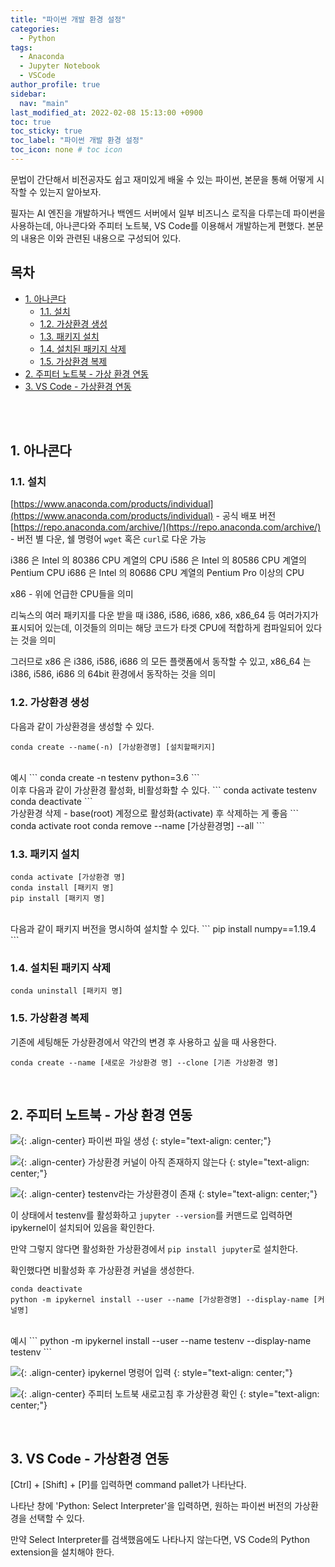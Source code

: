 ```yaml
---
title: "파이썬 개발 환경 설정"
categories:
  - Python
tags:
  - Anaconda
  - Jupyter Notebook
  - VSCode
author_profile: true
sidebar:
  nav: "main"
last_modified_at: 2022-02-08 15:13:00 +0900
toc: true
toc_sticky: true
toc_label: "파이썬 개발 환경 설정"
toc_icon: none # toc icon
---
```

문법이 간단해서 비전공자도 쉽고 재미있게 배울 수 있는 파이썬, 본문을 통해 어떻게 시작할 수 있는지 알아보자.

필자는 AI 엔진을 개발하거나 백엔드 서버에서 일부 비즈니스 로직을 다루는데 파이썬을 사용하는데, 아나콘다와 주피터 노트북, VS Code를 이용해서 개발하는게 편했다. 본문의 내용은 이와 관련된 내용으로 구성되어 있다.

## 목차
- [1. 아나콘다](#1-아나콘다)
  - [1.1. 설치](#11-설치)
  - [1.2. 가상환경 생성](#12-가상환경-생성)
  - [1.3. 패키지 설치](#13-패키지-설치)
  - [1.4. 설치된 패키지 삭제](#14-설치된-패키지-삭제)
  - [1.5. 가상환경 복제](#15-가상환경-복제)
- [2. 주피터 노트북 - 가상 환경 연동](#2-주피터-노트북---가상-환경-연동)
- [3. VS Code - 가상환경 연동](3-vs-code---가상환경-연동)

<br><br>

## 1. 아나콘다
### 1.1. 설치
[https://www.anaconda.com/products/individual](https://www.anaconda.com/products/individual) - 공식 배포 버전<br>
[https://repo.anaconda.com/archive/](https://repo.anaconda.com/archive/) - 버전 별 다운, 쉘 명령어 `wget` 혹은 `curl`로 다운 가능

<p>

i386 은 Intel 의 80386 CPU 계열의 CPU
i586 은 Intel 의 80586 CPU 계열의 Pentium CPU
i686 은 Intel 의 80686 CPU 계열의 Pentium Pro 이상의 CPU
</p>
<p>

x86  - 위에 언급한 CPU들을 의미
</p>
<p>

리눅스의 여러 패키지를 다운 받을 때 i386, i586, i686, x86, x86_64 등 여러가지가 표시되어 있는데, 이것들의 의미는 해당 코드가 타겟 CPU에 적합하게 컴파일되어 있다는 것을 의미
</p>
<p>

그러므로 x86 은 i386, i586, i686 의 모든 플랫폼에서 동작할 수 있고, x86_64 는 i386, i586, i686 의 64bit 환경에서 동작하는 것을 의미
</p>

### 1.2. 가상환경 생성
다음과 같이 가상환경을 생성할 수 있다.
```
conda create --name(-n) [가상환경명] [설치할패키지]
```
<br>
예시
```
conda create -n testenv python=3.6
```

<br>
이후 다음과 같이 가상환경 활성화, 비활성화할 수 있다.
```
conda activate testenv
conda deactivate
```

<br>
가상환경 삭제 - base(root) 계정으로 활성화(activate) 후 삭제하는 게 좋음
```
conda activate root
conda remove --name [가상환경명] --all
```

### 1.3. 패키지 설치
```
conda activate [가상환경 명]
conda install [패키지 명]
pip install [패키지 명]
```

<br>
다음과 같이 패키지 버전을 명시하여 설치할 수 있다.
```
pip install numpy==1.19.4
```


### 1.4. 설치된 패키지 삭제
```
conda uninstall [패키지 명]
```

### 1.5. 가상환경 복제
기존에 세팅해둔 가상환경에서 약간의 변경 후 사용하고 싶을 때 사용한다.
```
conda create --name [새로운 가상환경 명] --clone [기존 가상환경 명]
```

<br>

## 2. 주피터 노트북 - 가상 환경 연동

![](https://drive.google.com/uc?export=view&id=1FdSXpvQKyCVjyo5JKjEeqNqTCz7RaLVY){: .align-center}
파이썬 파일 생성
{: style="text-align: center;"}

![](https://drive.google.com/uc?export=view&id=1Z-Qq12cfMYxzpejDN9R4MvuoknsLfbQr){: .align-center}
가상환경 커널이 아직 존재하지 않는다
{: style="text-align: center;"}

![](https://drive.google.com/uc?export=view&id=1EEiCy2I6G3qhx8HQ5L7uDEPnPpgxCLqD){: .align-center}
testenv라는 가상환경이 존재
{: style="text-align: center;"}


이 상태에서 testenv를 활성화하고 `jupyter --version`를 커맨드로 입력하면 ipykernel이 설치되어 있음을 확인한다.


만약 그렇지 않다면 활성화한 가상환경에서 `pip install jupyter`로 설치한다.


확인했다면 비활성화 후 가상환경 커널을 생성한다.
```
conda deactivate
python -m ipykernel install --user --name [가상환경명] --display-name [커널명]
```

<br>
예시
```
python -m ipykernel install --user --name testenv --display-name testenv
```

![](https://drive.google.com/uc?export=view&id=1L2cEAmqzgJhX4aGE1bOBYjb4ef8W70yP){: .align-center}
ipykernel 명령어 입력
{: style="text-align: center;"}

![](https://drive.google.com/uc?export=view&id=1jvQqaTjcTknZVBo140tkSC01srO4EaUr){: .align-center}
주피터 노트북 새로고침 후 가상환경 확인
{: style="text-align: center;"}

<br>

## 3. VS Code - 가상환경 연동
[Ctrl] + [Shift] + [P]를 입력하면 command pallet가 나타난다.

나타난 창에 'Python: Select Interpreter'을 입력하면, 원하는 파이썬 버전의 가상환경을 선택할 수 있다.

만약 Select Interpreter를 검색했음에도 나타나지 않는다면, VS Code의 Python extension을 설치해야 한다.